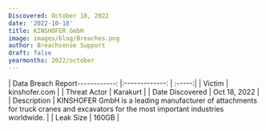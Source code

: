 ```yaml
---
Discovered: October 18, 2022
date: '2022-10-18'
title: KINSHOFER GmbH
image: images/blog/Breaches.png
author: Breachsense Support
draft: false
yearmonths: 2022/october
---
```


| Data Breach Report------------:     |:-------------:    | :-----:|
| Victim      | kinshofer.com      | 
| Threat Actor      | Karakurt      | 
| Date Discovered      | Oct 18, 2022      | 
| Description      | KINSHOFER GmbH is a leading manufacturer of attachments for truck cranes and excavators for the most important industries worldwide.      | 
| Leak Size      | 160GB      | 

